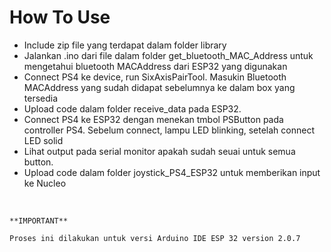 # How To Use

- Include zip file yang terdapat dalam folder library
- Jalankan .ino dari file dalam folder get_bluetooth_MAC_Address untuk mengetahui bluetooth MACAddress dari ESP32 yang digunakan
- Connect PS4 ke device, run SixAxisPairTool. Masukin Bluetooth MACAddress yang sudah didapat sebelumnya ke dalam box yang tersedia
- Upload code dalam folder receive_data pada ESP32. 
- Connect PS4 ke ESP32 dengan menekan tmbol PSButton pada controller PS4. Sebelum connect, lampu LED blinking, setelah connect LED solid
- Lihat output pada serial monitor apakah sudah seuai untuk semua button.
- Upload code dalam folder joystick_PS4_ESP32 untuk memberikan input ke Nucleo

<br>

` **IMPORTANT** ` 

```
Proses ini dilakukan untuk versi Arduino IDE ESP 32 version 2.0.7
```
